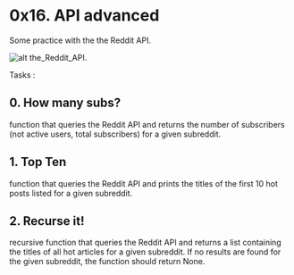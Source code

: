# 0x16. API advanced
Some practice with the the Reddit API.

![alt the_Reddit_API.](https://s3.amazonaws.com/intranet-projects-files/holbertonschool-sysadmin_devops/314/WIxXad8.png)

Tasks :

## 0. How many subs?
function that queries the Reddit API and returns the number of subscribers (not active users, total subscribers) for a given subreddit.

## 1. Top Ten
function that queries the Reddit API and prints the titles of the first 10 hot posts listed for a given subreddit.

## 2. Recurse it!
recursive function that queries the Reddit API and returns a list containing the titles of all hot articles for a given subreddit. If no results are found for the given subreddit, the function should return None.


